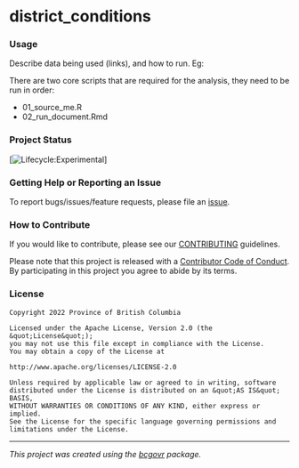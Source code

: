 <!-- 
Add a project state badge

See <https://github.com/BCDevExchange/Our-Project-Docs/blob/master/discussion/projectstates.md> 
If you have bcgovr installed and you use RStudio, click the 'Insert BCDevex Badge' Addin.
-->

district_conditions
============================

### Usage

Describe data being used (links), and how to run. Eg:

There are two core scripts that are required for the analysis, they need to be run in order:

-   01_source_me.R
-   02_run_document.Rmd


### Project Status

[![Lifecycle:Experimental](https://img.shields.io/badge/Lifecycle-Experimental-339999)]

### Getting Help or Reporting an Issue

To report bugs/issues/feature requests, please file an [issue](https://github.com/bcgov/district_conditions/issues/).

### How to Contribute

If you would like to contribute, please see our [CONTRIBUTING](CONTRIBUTING.md) guidelines.

Please note that this project is released with a [Contributor Code of Conduct](CODE_OF_CONDUCT.md). By participating in this project you agree to abide by its terms.

### License

```
Copyright 2022 Province of British Columbia

Licensed under the Apache License, Version 2.0 (the &quot;License&quot;);
you may not use this file except in compliance with the License.
You may obtain a copy of the License at

http://www.apache.org/licenses/LICENSE-2.0

Unless required by applicable law or agreed to in writing, software distributed under the License is distributed on an &quot;AS IS&quot; BASIS,
WITHOUT WARRANTIES OR CONDITIONS OF ANY KIND, either express or implied.
See the License for the specific language governing permissions and limitations under the License.
```
---
*This project was created using the [bcgovr](https://github.com/bcgov/bcgovr) package.* 
